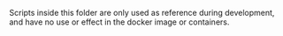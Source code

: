Scripts inside this folder are only used as reference during development, and have no use or effect in the docker image or containers.